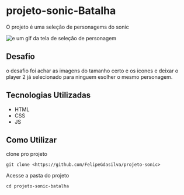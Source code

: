 # projeto-sonic-Batalha
O projeto é uma seleção de personagems do sonic

 <img src="./Animação.gif" alt=" e um gif da tela de seleção de personagem">
 
 ## Desafio
 o desafio foi achar as imagens do tamanho certo e os icones e deixar o player 2  já selecionado para ninguem esolher o mesmo personagem.
 ## Tecnologias Utilizadas
 - HTML
 - CSS
 - JS
 ## Como Utilizar
 clone pro projeto
 ``` 
 git clone <https://github.com/FelipeGdasilva/projeto-sonic>
 ```
 Acesse a pasta do projeto
 ```
 cd projeto-sonic-batalha
 
